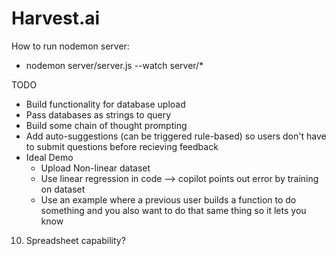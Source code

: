 # Harvest.ai

How to run nodemon server:
- nodemon server/server.js --watch server/*

TODO
- Build functionality for database upload
- Pass databases as strings to query
- Build some chain of thought prompting
- Add auto-suggestions (can be triggered rule-based) so users don't have to submit questions before recieving feedback
- Ideal Demo
  - Upload Non-linear dataset
  - Use linear regression in code --> copilot points out error by training on dataset
  - Use an example where a previous user builds a function to do something and you also want to do that same thing so it lets you know
10. Spreadsheet capability?



